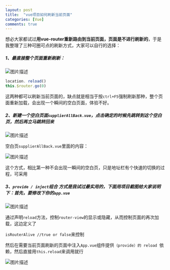```yaml
---
layout: post
title:  "vue项目如何刷新当前页面"
categories: [Vue]
comments: true
---
```

想必大家都试过**用vue-router重新路由到当前页面，页面是不进行刷新的**，于是我整理了三种可圈可点的刷新方式，大家可以自行的选择：

<!--more-->

##### 1、最直接整个页面重新刷新：

![](https://img-blog.csdn.net/20180527105104236 "图片描述")

~~~ js
location. reload()
this.$router.go(0)
~~~ 

这两种都可以刷新当前页面的，缺点就是相当于按`ctrl+F5`强制刷新那种，整个页面重新加载，会出现一个瞬间的空白页面，体验不好。

##### 2、新建一个空白页面`supplierAllBack.vue`，点击确定的时候先跳转到这个空白页，然后再立马跳转回来

![](https://img-blog.csdn.net/20180527110709672 "图片描述")

空白页`supplierAllBack.vue`里面的内容：

![](https://img-blog.csdn.net/20180527110829561 "图片描述")

这个方式，相比第一种不会出现一瞬间的空白页，只是地址栏有个快速的切换的过程，可采用

##### 3、`provide / inject`组合 方式是我试过最实用的，下面用项目截图给大家说明下：首先，要修改下你的`app.vue`

![](https://img-blog.csdn.net/20180527111226866 "图片描述")

通过声明`reload`方法，控制`router-view`的显示或隐藏，从而控制页面的再次加载，这边定义了

`isRouterAlive //true or false`来控制

然后在需要当前页面刷新的页面中注入`App.vue`组件提供`（provide）的 reload `依赖，然后直接用`this.reload`来调用就行

![](https://img-blog.csdn.net/20180527111803376 "图片描述")
